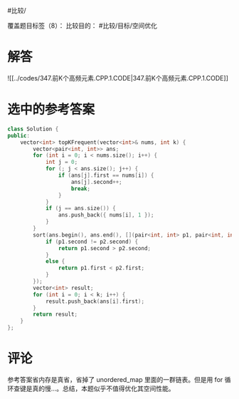 #比较/ 

覆盖题目标签（8）：
比较目的： #比较/目标/空间优化 

# 解答

![[../codes/347.前K个高频元素.CPP.1.CODE|347.前K个高频元素.CPP.1.CODE]]

# 选中的参考答案

```cpp
class Solution {
public:
	vector<int> topKFrequent(vector<int>& nums, int k) {
		vector<pair<int, int>> ans;
		for (int i = 0; i < nums.size(); i++) {
			int j = 0;
			for (; j < ans.size(); j++) {
				if (ans[j].first == nums[i]) {
					ans[j].second++;
					break;
				}
			}
			if (j == ans.size()) {
				ans.push_back({ nums[i], 1 });
			}
		}
		sort(ans.begin(), ans.end(), [](pair<int, int> p1, pair<int, int> p2) {
			if (p1.second != p2.second) {
				return p1.second > p2.second;
			}
			else {
				return p1.first < p2.first;
			}
		});
		vector<int> result;
		for (int i = 0; i < k; i++) {
			result.push_back(ans[i].first);
		}
		return result;
	}
};
```

# 评论

参考答案省内存是真省，省掉了 unordered_map 里面的一群链表。但是用 for 循环查键是真的慢...。总结，本题似乎不值得优化其空间性能。